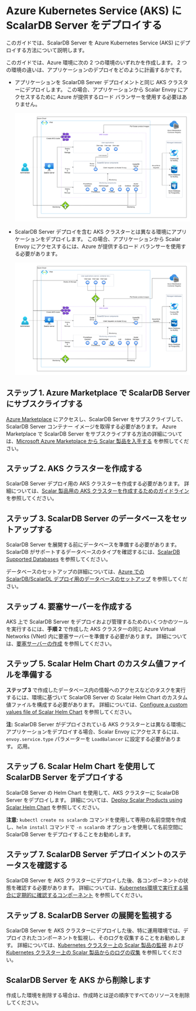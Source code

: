 # Azure Kubernetes Service (AKS) に ScalarDB Server をデプロイする

このガイドでは、ScalarDB Server を Azure Kubernetes Service (AKS) にデプロイする方法について説明します。

このガイドでは、Azure 環境に次の 2 つの環境のいずれかを作成します。 2 つの環境の違いは、アプリケーションのデプロイをどのように計画するかです。

* アプリケーションを ScalarDB Server デプロイメントと同じ AKS クラスターにデプロイします。 この場合、アプリケーションから Scalar Envoy にアクセスするために Azure が提供するロード バランサーを使用する必要はありません。
  
  ![image](./images/png/AKS_ScalarDB_Server_App_In_Cluster.drawio.png)  

* ScalarDB Server デプロイを含む AKS クラスターとは異なる環境にアプリケーションをデプロイします。 この場合、アプリケーションから Scalar Envoy にアクセスするには、Azure が提供するロード バランサーを使用する必要があります。

  ![image](./images/png/AKS_ScalarDB_Server_App_Out_Cluster.drawio.png)  

## ステップ 1. Azure Marketplace で ScalarDB Server にサブスクライブする

[Azure Marketplace](https://azuremarketplace.microsoft.com/en/marketplace/apps/scalarinc.scalardb) にアクセスし、ScalarDB Server をサブスクライブして、ScalarDB Server コンテナー イメージを取得する必要があります。 Azure Marketplace で ScalarDB Server をサブスクライブする方法の詳細については、[Microsoft Azure Marketplace から Scalar 製品を入手する](AzureMarketplaceGuide.md#microsoft-azure-marketplace-から-scalar-製品を入手する) を参照してください。

## ステップ 2. AKS クラスターを作成する

ScalarDB Server デプロイ用の AKS クラスターを作成する必要があります。 詳細については、[Scalar 製品用の AKS クラスターを作成するためのガイドライン](CreateAKSClusterForScalarProducts.md) を参照してください。

## ステップ 3. ScalarDB Server のデータベースをセットアップする

ScalarDB Server を展開する前にデータベースを準備する必要があります。 ScalarDB がサポートするデータベースのタイプを確認するには、[ScalarDB Supported Databases](https://github.com/scalar-labs/scalardb/blob/master/docs/scalardb-supported-databases.md) を参照してください。

データベースのセットアップの詳細については、[Azure での ScalarDB/ScalarDL デプロイ用のデータベースのセットアップ](SetupDatabaseForAzure.md) を参照してください。

## ステップ 4. 要塞サーバーを作成する

AKS 上で ScalarDB Server をデプロイおよび管理するためのいくつかのツールを実行するには、**手順 2** で作成した AKS クラスターの同じ Azure Virtual Networks (VNet) 内に要塞サーバーを準備する必要があります。 詳細については、[要塞サーバーの作成](CreateBastionServer.md) を参照してください。

## ステップ 5. Scalar Helm Chart のカスタム値ファイルを準備する

**ステップ 3** で作成したデータベース内の情報へのアクセスなどのタスクを実行するには、環境に基づいて ScalarDB Server の Scalar Helm Chart のカスタム値ファイルを構成する必要があります。 詳細については、[Configure a custom values file of Scalar Helm Chart](https://github.com/scalar-labs/helm-charts/blob/main/docs/configure-custom-values-file.md) を参照してください。

**注:** ScalarDB Server がデプロイされている AKS クラスターとは異なる環境にアプリケーションをデプロイする場合、Scalar Envoy にアクセスするには、`envoy.service.type` パラメーターを `LoadBalancer` に設定する必要があります。 応用。

## ステップ 6. Scalar Helm Chart を使用して ScalarDB Server をデプロイする

ScalarDB Server の Helm Chart を使用して、AKS クラスターに ScalarDB Server をデプロイします。 詳細については、[Deploy Scalar Products using Scalar Helm Chart](https://github.com/scalar-labs/helm-charts/blob/main/docs/how-to-deploy-scalar-products.md) を参照してください。

**注意:** `kubectl create ns scalardb` コマンドを使用して専用の名前空間を作成し、`helm install` コマンドで `-n scalardb` オプションを使用して名前空間に ScalarDB Server をデプロイすることをお勧めします。

## ステップ 7. ScalarDB Server デプロイメントのステータスを確認する

ScalarDB Server を AKS クラスターにデプロイした後、各コンポーネントの状態を確認する必要があります。 詳細については、[Kubernetes環境で実行する場合に定期的に確認するコンポーネント](RegularCheck.md) を参照してください。

## ステップ 8. ScalarDB Server の展開を監視する

ScalarDB Server を AKS クラスターにデプロイした後、特に運用環境では、デプロイされたコンポーネントを監視し、そのログを収集することをお勧めします。 詳細については、[Kubernetes クラスター上の Scalar 製品の監視](K8sMonitorGuide.md) および[Kubernetes クラスター上の Scalar 製品からのログの収集](K8sLogCollectionGuide.md) を参照してください。

## ScalarDB Server を AKS から削除します

作成した環境を削除する場合は、作成時とは逆の順序ですべてのリソースを削除してください。
